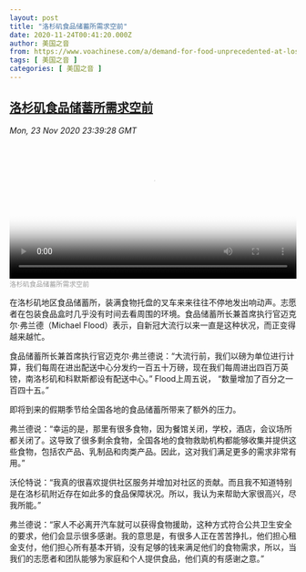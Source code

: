 ```yaml
---
layout: post
title: "洛杉矶食品储蓄所需求空前"
date: 2020-11-24T00:41:20.000Z
author: 美国之音
from: https://www.voachinese.com/a/demand-for-food-unprecedented-at-los-angeles-food-bank-20201123/5673783.html
tags: [ 美国之音 ]
categories: [ 美国之音 ]
---
```

<!--1606178480000-->
[洛杉矶食品储蓄所需求空前](https://www.voachinese.com/a/demand-for-food-unprecedented-at-los-angeles-food-bank-20201123/5673783.html)
------

<div>
<div><i>Mon, 23 Nov 2020 23:39:28 GMT</i></div><video poster="https://images.weserv.nl?url=gdb.voanews.com/6d98ee2e-d34a-4e3c-af67-3725e27e1ac8_tv_r1_s_w900.jpg" src="https://av.voanews.com/Videoroot/Pangeavideo/2020/11/6/6d/6d98ee2e-d34a-4e3c-af67-3725e27e1ac8_240p.mp4" style="width:100%" controls></video><div><small style="color: #999;">洛杉矶食品储蓄所需求空前</small></div><p>在洛杉矶地区食品储蓄所，装满食物托盘的叉车来来往往不停地发出响动声。志愿者在包装食品盒时几乎没有时间去看周围的环境。食品储蓄所长兼首席执行官迈克尔·弗兰德（Michael Flood）表示，自新冠大流行以来一直是这种状况，而正变得越来越忙。</p><p>食品储蓄所长兼首席执行官迈克尔·弗兰德说：“大流行前，我们以磅为单位进行计算，我们每周在进出配送中心分发约一百五十万磅，现在我们每周进出四百万英镑，南洛杉矶和科默斯都设有配送中心。” Flood上周五说， “数量增加了百分之一百四十五。”</p><p>即将到来的假期季节给全国各地的食品储蓄所带来了额外的压力。</p><p>弗兰德说：“幸运的是，那里有很多食物，因为餐馆关闭，学校，酒店，会议场所都关闭了。这导致了很多剩余食物，全国各地的食物救助机构都能够收集并提供这些食物，包括农产品、乳制品和肉类产品。因此，这对我们满足更多的需求非常有用。”</p><p>沃伦特说：“我真的很喜欢提供社区服务并增加对社区的贡献。而且我不知道特别是在洛杉矶附近存在如此多的食品保障状况。所以，我认为来帮助大家很高兴，尽我所能。”</p><p>弗兰德说：“家人不必离开汽车就可以获得食物援助，这种方式符合公共卫生安全的要求，他们会显示很多感谢。我的意思是，有很多人正在苦苦挣扎，他们担心租金支付，他们担心所有基本开销，没有足够的钱来满足他们的食物需求，所以，当我们的志愿者和团队能够为家庭和个人提供食品，他们真的有感谢之意。”</p>
</div>
